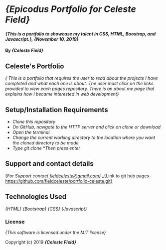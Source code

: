 
# _{Epicodus Portfolio for Celeste Field}_

#### _{This is a portfolio to showcase my talent in CSS, HTML, Boostrap, and Javascript.}, {November 10, 2019}_

#### By _**{Celeste Field}**_

## Celeste's Portfolio 

_{ This is a portfolio that requires the user to read about the projects I have completed and what each one is about. The user 
must click on the links provided to view each pages repository. There is an about me page that explains how I became interested 
in web development}_

## Setup/Installation Requirements

* _Clone this repository_
* _On GitHub, navigate to the HTTP server and click on clone or download_
* _Open the terminal_
* _Change the current working directory to the location where you want the cloned directory to be made_
* _Type git clone_
*_Then press enter_

## Support and contact details

_{For Support contact fieldceleste@gmail.com}_
_{Link to git hub pages-https://github.com/fieldceleste/portfolio-celeste.git}

## Technologies Used

_{HTML}_
_{Bootstrap}_
_{CSS}_
_{Javascript}_

### License

*{This software is licensed under the MIT license}*

Copyright (c) 2019 **_{Celeste Field}_**

